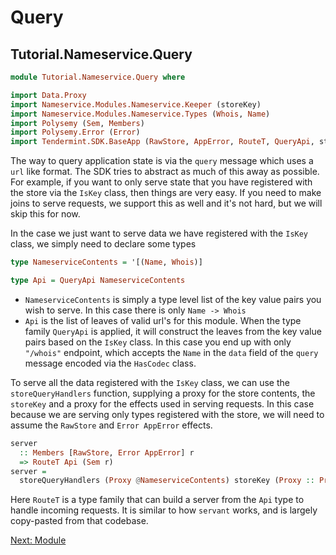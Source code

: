 # Query

## Tutorial.Nameservice.Query

~~~ haskell
module Tutorial.Nameservice.Query where

import Data.Proxy
import Nameservice.Modules.Nameservice.Keeper (storeKey)
import Nameservice.Modules.Nameservice.Types (Whois, Name)
import Polysemy (Sem, Members)
import Polysemy.Error (Error)
import Tendermint.SDK.BaseApp (RawStore, AppError, RouteT, QueryApi, storeQueryHandlers)
~~~

The way to query application state is via the `query` message which uses a `url` like format. The SDK tries to abstract as much of this away as possible. For example, if you want to only serve state that you have registered with the store via the `IsKey` class, then things are very easy. If you need to make joins to serve requests, we support this as well and it's not hard, but we will skip this for now.

In the case we just want to serve data we have registered with the `IsKey` class, we simply need to declare some types

```haskell
type NameserviceContents = '[(Name, Whois)]

type Api = QueryApi NameserviceContents
```

- `NameserviceContents` is simply a type level list of the key value pairs you wish to serve. In this case there is only `Name -> Whois`
- `Api` is the list of leaves of valid url's for this module. When the type family `QueryApi` is applied, it will construct the leaves from the key value pairs based on the `IsKey` class. In this case you end up with only `"/whois"` endpoint, which accepts the `Name` in the `data` field of the `query` message encoded via the `HasCodec` class.

To serve all the data registered with the `IsKey` class, we can use the `storeQueryHandlers` function, supplying a proxy for the store contents, the `storeKey` and a proxy for the effects used in serving requests. In this case because we are serving only types registered with the store, we will need to assume the `RawStore` and `Error AppError` effects.

~~~ haskell
server
  :: Members [RawStore, Error AppError] r
  => RouteT Api (Sem r)
server =
  storeQueryHandlers (Proxy @NameserviceContents) storeKey (Proxy :: Proxy (Sem r))
~~~

Here `RouteT` is a type family that can build a server from the `Api` type to handle incoming requests. It is similar to how `servant` works, and is largely copy-pasted from that codebase.

[Next: Module](Module.md)
